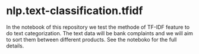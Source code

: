 # nlp.text-classification.tfidf

In the notebook of this repository we test the methode of TF-IDF feature to do text categorization. The text data will be bank complaints and we will aim to sort them between different products. See the noteboko for the full details.
